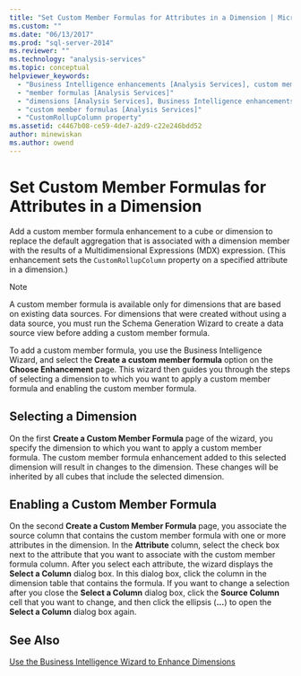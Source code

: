 ```yaml
---
title: "Set Custom Member Formulas for Attributes in a Dimension | Microsoft Docs"
ms.custom: ""
ms.date: "06/13/2017"
ms.prod: "sql-server-2014"
ms.reviewer: ""
ms.technology: "analysis-services"
ms.topic: conceptual
helpviewer_keywords: 
  - "Business Intelligence enhancements [Analysis Services], custom member formulas"
  - "member formulas [Analysis Services]"
  - "dimensions [Analysis Services], Business Intelligence enhancements"
  - "custom member formulas [Analysis Services]"
  - "CustomRollupColumn property"
ms.assetid: c4467b08-ce59-4de7-a2d9-c22e246bdd52
author: minewiskan
ms.author: owend
---
```

# Set Custom Member Formulas for Attributes in a Dimension
  Add a custom member formula enhancement to a cube or dimension to replace the default aggregation that is associated with a dimension member with the results of a Multidimensional Expressions (MDX) expression. (This enhancement sets the `CustomRollupColumn` property on a specified attribute in a dimension.)  
  
> [!NOTE]  
>  A custom member formula is available only for dimensions that are based on existing data sources. For dimensions that were created without using a data source, you must run the Schema Generation Wizard to create a data source view before adding a custom member formula.  
  
 To add a custom member formula, you use the Business Intelligence Wizard, and select the **Create a custom member formula** option on the **Choose Enhancement** page. This wizard then guides you through the steps of selecting a dimension to which you want to apply a custom member formula and enabling the custom member formula.  
  
## Selecting a Dimension  
 On the first **Create a Custom Member Formula** page of the wizard, you specify the dimension to which you want to apply a custom member formula. The custom member formula enhancement added to this selected dimension will result in changes to the dimension. These changes will be inherited by all cubes that include the selected dimension.  
  
## Enabling a Custom Member Formula  
 On the second **Create a Custom Member Formula** page, you associate the source column that contains the custom member formula with one or more attributes in the dimension. In the **Attribute** column, select the check box next to the attribute that you want to associate with the custom member formula column. After you select each attribute, the wizard displays the **Select a Column** dialog box. In this dialog box, click the column in the dimension table that contains the formula. If you want to change a selection after you close the **Select a Column** dialog box, click the **Source Column** cell that you want to change, and then click the ellipsis (**...**) to open the **Select a Column** dialog box again.  
  
## See Also  
 [Use the Business Intelligence Wizard to Enhance Dimensions](../use-the-business-intelligence-wizard-to-enhance-dimensions.md)  
  
  
